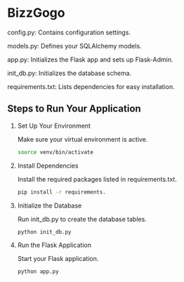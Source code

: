 # BizzGogo

config.py: Contains configuration settings.

models.py: Defines your SQLAlchemy models.

app.py: Initializes the Flask app and sets up Flask-Admin.

init_db.py: Initializes the database schema.

requirements.txt: Lists dependencies for easy installation.

## Steps to Run Your Application

1. Set Up Your Environment

    Make sure your virtual environment is active.

    ``` bash
    source venv/bin/activate
    ```

2. Install Dependencies

    Install the required packages listed in requirements.txt.

    ```bash
    pip install -r requirements.
    ```

3. Initialize the Database

    Run init_db.py to create the database tables.

    ```bash
    python init_db.py
    ```

4. Run the Flask Application

    Start your Flask application.

    ```bash
    python app.py
    ```
